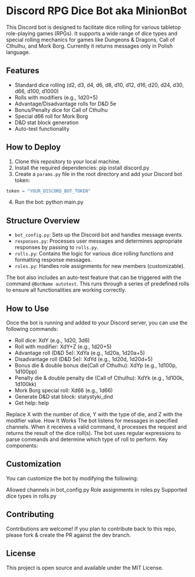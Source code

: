 # Discord RPG Dice Bot aka **MinionBot**

This Discord bot is designed to facilitate dice rolling for various tabletop role-playing games (RPGs). It supports a wide range of dice types and special rolling mechanics for games like Dungeons & Dragons, Call of Cthulhu, and Mork Borg.
Currently it returns messages only in Polish language.

## Features

- Standard dice rolling (d2, d3, d4, d6, d8, d10, d12, d16, d20, d24, d30, d66, d100, d1000)
- Rolls with modifiers (e.g., 1d20+5)
- Advantage/Disadvantage rolls for D&D 5e
- Bonus/Penalty dice for Call of Cthulhu
- Special d66 roll for Mork Borg
- D&D stat block generation
- Auto-test functionality

## How to Deploy

1. Clone this repository to your local machine.
2. Install the required dependencies:
pip install discord.py
3. Create a `params.py` file in the root directory and add your Discord bot token:
```python
token = "YOUR_DISCORD_BOT_TOKEN"
```
4. Run the bot: 
python main.py

## Structure Overview

- `bot_config.py`: Sets up the Discord bot and handles message events.
- `responses.py`: Processes user messages and determines appropriate responses by passing to `rolls.py`.
- `rolls.py`: Contains the logic for various dice rolling functions and formatting response messages.
- `roles.py`: Handles role assignments for new members (customizable).

The bot also includes an auto-test feature that can be triggered with the command `@BotName autotest`. This runs through a series of predefined rolls to ensure all functionalities are working correctly.

## How to Use

Once the bot is running and added to your Discord server, you can use the following commands:

- Roll dice: XdY (e.g., 1d20, 3d6)
- Roll with modifier: XdY+Z (e.g., 1d20+5)
- Advantage roll (D&D 5e): XdYa (e.g., 1d20a, 1d20a+5)
- Disadvantage roll (D&D 5e): XdYd (e.g., 1d20d, 1d20d+5)
- Bonus die & double bonus die(Call of Cthulhu): XdYp (e.g., 1d100p, 1d100pp)
- Penalty die & double penalty die (Call of Cthulhu): XdYk (e.g., 1d100k, 1d100kk)
- Mork Borg special roll: Xd66 (e.g., 1d66)
- Generate D&D stat block: statystyki_dnd
- Get help: help

Replace X with the number of dice, Y with the type of die, and Z with the modifier value.
How It Works
The bot listens for messages in specified channels. When it receives a valid command, it processes the request and returns the result of the dice roll(s). The bot uses regular expressions to parse commands and determine which type of roll to perform.
Key components:

## Customization

You can customize the bot by modifying the following:

Allowed channels in bot_config.py
Role assignments in roles.py
Supported dice types in rolls.py

## Contributing

Contributions are welcome! If you plan to contribute back to this repo, please fork & create the PR against the dev branch.

## License

This project is open source and available under the MIT License.

